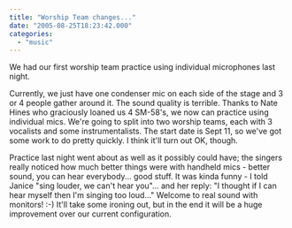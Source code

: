 ```yaml
---
title: "Worship Team changes..."
date: "2005-08-25T18:23:42.000"
categories: 
  - "music"
---
```


We had our first worship team practice using individual microphones last night.

Currently, we just have one condenser mic on each side of the stage and 3 or 4 people gather around it. The sound quality is terrible. Thanks to Nate Hines who graciously loaned us 4 SM-58's, we now can practice using individual mics. We're going to split into two worship teams, each with 3 vocalists and some instrumentalists. The start date is Sept 11, so we've got some work to do pretty quickly. I think it'll turn out OK, though.

Practice last night went about as well as it possibly could have; the singers really noticed how much better things were with handheld mics - better sound, you can hear everybody... good stuff. It was kinda funny - I told Janice "sing louder, we can't hear you"... and her reply: "I thought if I can hear myself then I'm singing too loud..." Welcome to real sound with monitors! :-) It'll take some ironing out, but in the end it will be a huge improvement over our current configuration.

